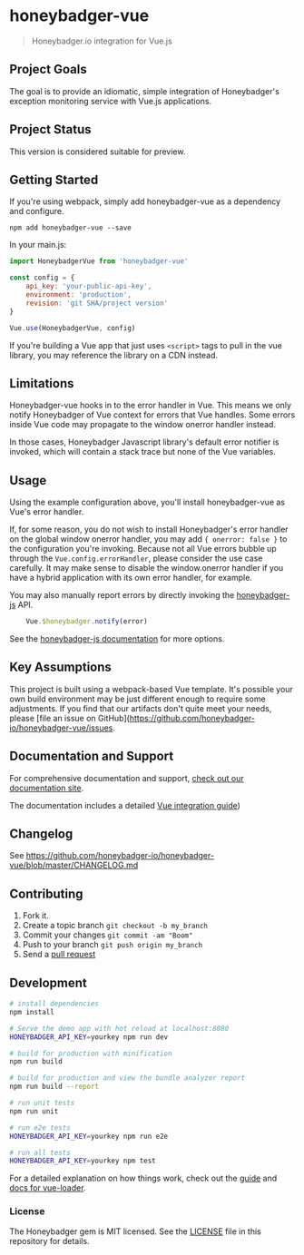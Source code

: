 # honeybadger-vue

> Honeybadger.io integration for Vue.js

## Project Goals

The goal is to provide an idiomatic, simple integration of Honeybadger's
exception monitoring service with Vue.js applications.

## Project Status

This version is considered suitable for preview.

## Getting Started

If you're using webpack, simply add honeybadger-vue as a dependency and
configure.

```
npm add honeybadger-vue --save
```

In your main.js:

```javascript
import HoneybadgerVue from 'honeybadger-vue'

const config = {
    api_key: 'your-public-api-key',
    environment: 'production',
    revision: 'git SHA/project version'
}

Vue.use(HoneybadgerVue, config)
```

If you're building a Vue app that just uses `<script>` tags to pull in
the vue library, you may reference the library on a CDN instead.

## Limitations

Honeybadger-vue hooks in to the error handler in Vue. This means we only
notify Honeybadger of Vue context for errors that Vue handles. Some
errors inside Vue code may propagate to the window onerror handler
instead.

In those cases, Honeybadger Javascript library's default error notifier
is invoked, which will contain a stack trace but none of the Vue
variables.

## Usage

Using the example configuration above, you'll install honeybadger-vue
as Vue's error handler.

If, for some reason, you do not wish to install Honeybadger's
error handler on the global window onerror handler, you may add
```{ onerror: false }``` to the configuration you're invoking. Because
not all Vue errors bubble up through the `Vue.config.errorHandler`,
please consider the use case carefully. It may make sense to disable
the window.onerror handler if you have a hybrid application with its
own error handler, for example.

You may also manually report errors by directly invoking the
[honeybadger-js](https://docs.honeybadger.io/lib/javascript/) API.

```javascript
    Vue.$honeybadger.notify(error)
```

See the [honeybadger-js documentation](https://docs.honeybadger.io/lib/javascript/) for more options.

## Key Assumptions

This project is built using a webpack-based Vue template. It's possible
your own build environment may be just different enough to require some
adjustments. If you find that our artifacts don't quite meet your needs,
please [file an issue on GitHub](https://github.com/honeybadger-io/honeybadger-vue/issues.

## Documentation and Support

For comprehensive documentation and support, [check out our documentation site](http://docs.honeybadger.io/).

The documentation includes a detailed [Vue integration guide](http://docs.honeybadger.io/lib/javascript/integration/vue.html))

## Changelog

See https://github.com/honeybadger-io/honeybadger-vue/blob/master/CHANGELOG.md

## Contributing

1. Fork it.
2. Create a topic branch `git checkout -b my_branch`
3. Commit your changes `git commit -am "Boom"`
3. Push to your branch `git push origin my_branch`
4. Send a [pull request](https://github.com/honeybadger-io/honeybadger-vue/pulls)

## Development

``` bash
# install dependencies
npm install

# Serve the demo app with hot reload at localhost:8080
HONEYBADGER_API_KEY=yourkey npm run dev

# build for production with minification
npm run build

# build for production and view the bundle analyzer report
npm run build --report

# run unit tests
npm run unit

# run e2e tests
HONEYBADGER_API_KEY=yourkey npm run e2e

# run all tests
HONEYBADGER_API_KEY=yourkey npm test
```

For a detailed explanation on how things work, check out the [guide](http://vuejs-templates.github.io/webpack/) and [docs for vue-loader](http://vuejs.github.io/vue-loader).

### License

The Honeybadger gem is MIT licensed. See the [LICENSE](https://raw.github.com/honeybadger-io/honeybadger-vue/master/LICENSE) file in this repository for details.
